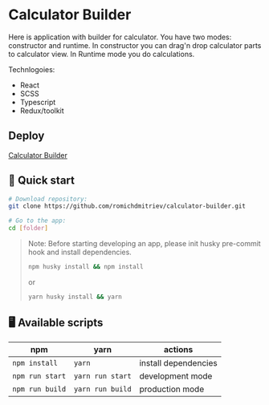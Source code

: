 # Calculator Builder

Here is application with builder for calculator. You have two modes: constructor and runtime. In constructor you can drag'n drop calculator parts to calculator view. In Runtime mode you do calculations.

Technlogoies:
- React
- SCSS
- Typescript
- Redux/toolkit

## Deploy
[Calculator Builder]( https://romichdmitriev-calculator-builder.netlify.com)

## 🏁 Quick start

``` bash
# Download repository:
git clone https://github.com/romichdmitriev/calculator-builder.git

# Go to the app:
cd [folder]
```

> Note: Before starting developing an app, please init husky pre-commit hook and install dependencies.
>```bash
>npm husky install && npm install
>```
>or
>```bash
>yarn husky install && yarn
>```

## 🖥️ Available scripts
| npm             | yarn             | actions               |
|-----------------|------------------|-----------------------|
| `npm install`   | `yarn`           | install dependencies  |
| `npm run start` | `yarn run start` | development mode      |
| `npm run build` | `yarn run build` | production mode          |
